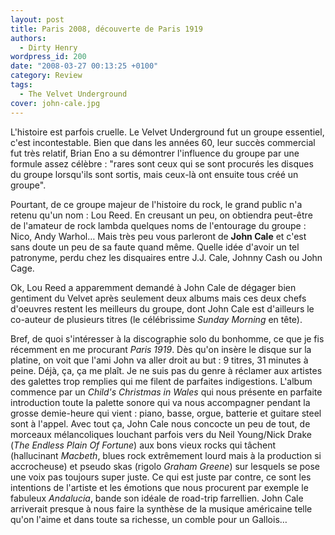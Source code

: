 ```yaml
---
layout: post
title: Paris 2008, découverte de Paris 1919
authors:
  - Dirty Henry
wordpress_id: 200
date: "2008-03-27 00:13:25 +0100"
category: Review
tags:
  - The Velvet Underground
cover: john-cale.jpg
---
```


L'histoire est parfois cruelle. Le Velvet Underground fut un groupe essentiel,
c'est incontestable. Bien que dans les années 60, leur succès commercial fut
très relatif, Brian Eno a su démontrer l'influence du groupe par une formule
assez célèbre : "rares sont ceux qui se sont procurés les disques du groupe
lorsqu'ils sont sortis, mais ceux-là ont ensuite tous créé un groupe".

Pourtant, de ce groupe majeur de l'histoire du rock, le grand public n'a retenu
qu'un nom : Lou Reed. En creusant un peu, on obtiendra peut-être de l'amateur de
rock lambda quelques noms de l'entourage du groupe : Nico, Andy Warhol… Mais
très peu vous parleront de **John Cale** et c'est sans doute un peu de sa faute
quand même. Quelle idée d'avoir un tel patronyme, perdu chez les disquaires
entre J.J. Cale, Johnny Cash ou John Cage.

Ok, Lou Reed a apparemment demandé à John Cale de dégager bien gentiment du
Velvet après seulement deux albums mais ces deux chefs d'oeuvres restent les
meilleurs du groupe, dont John Cale est d'ailleurs le co-auteur de plusieurs
titres (le célébrissime _Sunday Morning_ en tête).

Bref, de quoi s'intéresser à la discographie solo du bonhomme, ce que je fis
récemment en me procurant _Paris 1919_. Dès qu'on insère le disque sur la
platine, on voit que l'ami John va aller droit au but : 9 titres, 31 minutes à
peine. Déjà, ça, ça me plaît. Je ne suis pas du genre à réclamer aux artistes
des galettes trop remplies qui me filent de parfaites indigestions. L'album
commence par un _Child's Christmas in Wales_ qui nous présente en parfaite
introduction toute la palette sonore qui va nous accompagner pendant la grosse
demie-heure qui vient : piano, basse, orgue, batterie et guitare steel sont à
l'appel. Avec tout ça, John Cale nous concocte un peu de tout, de morceaux
mélancoliques louchant parfois vers du Neil Young/Nick Drake (_The Endless Plain
Of Fortune_) aux bons vieux rocks qui tâchent (hallucinant _Macbeth_, blues rock
extrêmement lourd mais à la production si accrocheuse) et pseudo skas (rigolo
_Graham Greene_) sur lesquels se pose une voix pas toujours super juste. Ce qui
est juste par contre, ce sont les intentions de l'artiste et les émotions que
nous procurent par exemple le fabuleux _Andalucia_, bande son idéale de
road-trip farrellien. John Cale arriverait presque à nous faire la synthèse de
la musique américaine telle qu'on l'aime et dans toute sa richesse, un comble
pour un Gallois…
